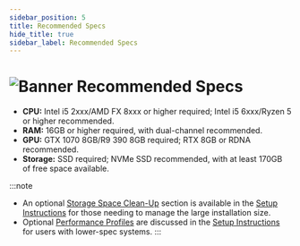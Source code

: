 ```yaml
---
sidebar_position: 5
title: Recommended Specs
hide_title: true
sidebar_label: Recommended Specs
---
```


# ![Banner Recommended Specs](https://github.com/user-attachments/assets/3f2c123a-e142-4a04-a234-fcf22f17c440)

- **CPU:** Intel i5 2xxx/AMD FX 8xxx or higher required; Intel i5 6xxx/Ryzen 5 or higher recommended.
- **RAM:** 16GB or higher required, with dual-channel recommended.
- **GPU:** GTX 1070 8GB/R9 390 8GB required; RTX 8GB or RDNA recommended.
- **Storage:** SSD required; NVMe SSD recommended, with at least 170GB of free space available.

:::note
- An optional [Storage Space Clean-Up](https://uraniumfever.net/docs/setupinstructions#-optional---storage-space-clean-up-) section is available in the [Setup Instructions](https://uraniumfever.net/docs/setupinstructions/) for those needing to manage the large installation size.
- Optional [Performance Profiles](https://uraniumfever.net/docs/setupinstructions#-selecting-a-uranium-fever-profile-) are discussed in the [Setup Instructions](https://uraniumfever.net/docs/setupinstructions/) for users with lower-spec systems.
::: 
